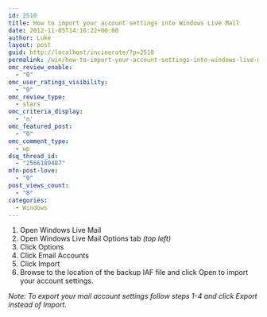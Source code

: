 ```yaml
---
id: 2510
title: How to import your account settings into Windows Live Mail
date: 2012-11-05T14:16:22+00:00
author: Luke
layout: post
guid: http://localhost/incinerate/?p=2510
permalink: /win/how-to-import-your-account-settings-into-windows-live-mail/
omc_review_enable:
  - "0"
omc_user_ratings_visibility:
  - "0"
omc_review_type:
  - stars
omc_criteria_display:
  - 'n'
omc_featured_post:
  - "0"
omc_comment_type:
  - wp
dsq_thread_id:
  - "2566189487"
mfn-post-love:
  - "0"
post_views_count:
  - "8"
categories:
  - Windows
---
```

  1. Open Windows Live Mail
  2. Open Windows Live Mail Options tab _(top left)_
  3. Click Options
  4. Click Email Accounts
  5. Click Import
  6. Browse to the location of the backup IAF file and click Open to import your account settings.

_Note: To export your mail account settings follow steps 1-4 and click Export instead of Import._